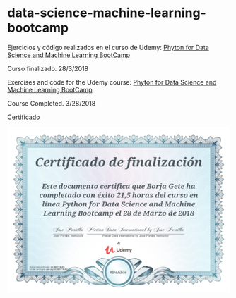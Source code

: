 # data-science-machine-learning-bootcamp
Ejercicios y código realizados en el curso de Udemy: [Phyton for Data Science and Machine Learning BootCamp](https://www.udemy.com/python-for-data-science-and-machine-learning-bootcamp)

Curso finalizado. 28/3/2018

Exercises and code for the Udemy course: [Phyton for Data Science and Machine Learning BootCamp](https://www.udemy.com/python-for-data-science-and-machine-learning-bootcamp)

Course Completed. 3/28/2018

[Certificado](https://ude.my/UC-BDYT6JXC)

![Diploma](https://raw.githubusercontent.com/BorjaG90/data-science-machine-learning-bootcamp/master/UC-BDYT6JXC.jpg)
